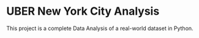 # UBER New York City Analysis

This project is a complete Data Analysis of a real-world dataset in Python. 
